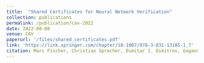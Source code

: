 ```yaml
---
title:  "Shared Certificates for Neural Network Verification"
collection: publications
permalink: /publication/cav-2022
date: 2022-08-08
venue: CAV
paperurl: '/files/shared_certificates.pdf'
link: 'https://link.springer.com/chapter/10.1007/978-3-031-13185-1_7'
citation: Marc Fischer, Christian Sprecher, Dimitar I. Dimitrov, Gagandeep Singh, Martin Vechev, CAV 2022.
---
```


